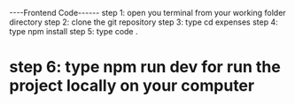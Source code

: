 ----Frontend Code------ 
step 1: open you terminal from your working folder directory 
step 2: clone the git repository 
step 3: type cd expenses 
step 4: type npm install 
step 5: type code . 
# step 6: type npm run dev for run the project locally on your computer